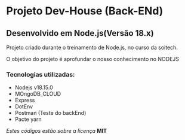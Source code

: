 # Projeto Dev-House (Back-ENd)


## Desenvolvido em Node.js(Versão 18.x)

Projeto criado durante o treinamento de Node.js, no curso da soitech.

O objetivo do projeto é aprofundar o nosso conhecimento no NODEJS

### Tecnologias utilizadas:

- Nodejs v18.15.0
- MOngoDB_CLOUD
- Express
- DotEnv
- Postman (Teste do backEnd)
- Pacte yarn

_Estes códigos estão sobre a licença_ **MIT**

